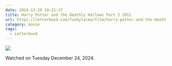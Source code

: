 ```yaml
---
date: 2024-12-29 19:21:17
title: Harry Potter and the Deathly Hallows Part 2 2011
url: https://letterboxd.com/funkylarma/film/harry-potter-and-the-deathly-hallows-part-2/
category: movie
tags:
  - Letterboxd
---
```


![](https://a.ltrbxd.com/resized/film-poster/4/4/5/8/0/44580-harry-potter-and-the-deathly-hallows-part-2-0-600-0-900-crop.jpg?v=66f3769773)

Watched on Tuesday December 24, 2024.
